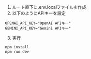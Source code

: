 1. ルート直下に.env.localファイルを作成
2. 以下のようにAPIキーを設定
```env
OPENAI_API_KEY="OpenAI APIキー"
GEMINI_API_KEY="Gemini APIキー"
```
3. 実行
```bash
npm install
npm run dev
```

